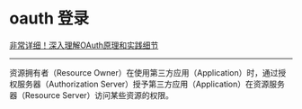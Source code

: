 oauth 登录
===

[非常详细！深入理解OAuth原理和实践细节](https://zhuanlan.zhihu.com/p/380561372)

--- 

资源拥有者（Resource Owner）在使用第三方应用（Application）时，通过授权服务器（Authorization Server）授予第三方应用（Application）在资源服务器（Resource Server）访问某些资源的权限。
